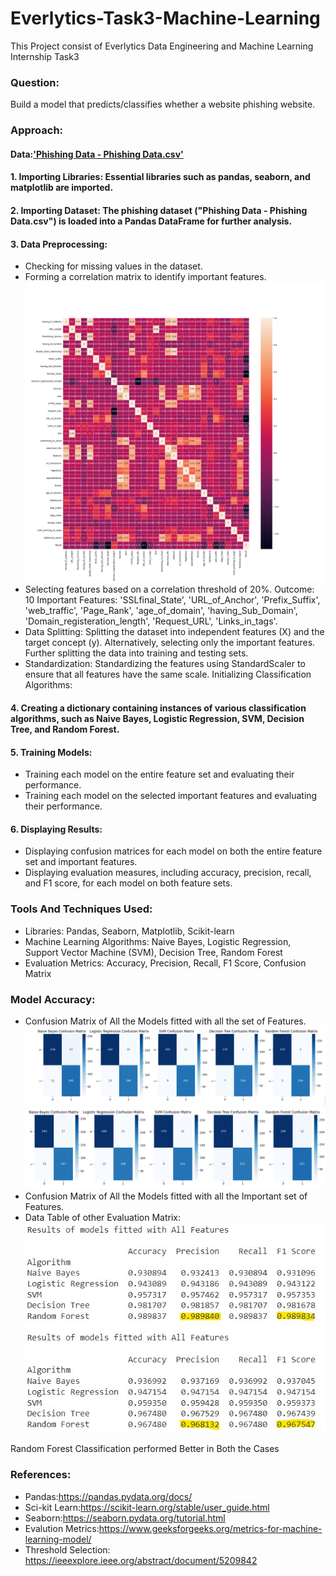 # Everlytics-Task3-Machine-Learning
 This Project consist of Everlytics Data Engineering and Machine Learning Internship Task3
 ### Question:
Build a model that predicts/classifies whether a website phishing website.

### Approach:
#### Data:<a href="https://drive.google.com/file/d/1Kx_DK6rSzMH0LE3NUVtPDE7I7Vr31jAE/view?usp=sharing">'Phishing Data - Phishing Data.csv'<a/>

#### 1. Importing Libraries: Essential libraries such as pandas, seaborn, and matplotlib are imported.

#### 2. Importing Dataset: The phishing dataset ("Phishing Data - Phishing Data.csv") is loaded into a Pandas DataFrame for further analysis.

#### 3. Data Preprocessing:
* Checking for missing values in the dataset.
* Forming a correlation matrix to identify important features.
  ![Correlation Matrix](https://github.com/mehtashreyans3602/Everlytics-Task3-Machine-Learning/raw/main/CorrelationMatrix.png)
* Selecting features based on a correlation threshold of 20%.
  Outcome: 10 Important Features: 'SSLfinal_State', 'URL_of_Anchor', 'Prefix_Suffix', 'web_traffic', 'Page_Rank', 'age_of_domain', 'having_Sub_Domain', 'Domain_registeration_length', 'Request_URL', 'Links_in_tags'.
* Data Splitting:
Splitting the dataset into independent features (X) and the target concept (y).
Alternatively, selecting only the important features.
Further splitting the data into training and testing sets.
* Standardization:
Standardizing the features using StandardScaler to ensure that all features have the same scale.
Initializing Classification Algorithms:

#### 4. Creating a dictionary containing instances of various classification algorithms, such as Naive Bayes, Logistic Regression, SVM, Decision Tree, and Random Forest.
#### 5. Training Models:

* Training each model on the entire feature set and evaluating their performance.
* Training each model on the selected important features and evaluating their performance.
#### 6. Displaying Results:
* Displaying confusion matrices for each model on both the entire feature set and important features.
* Displaying evaluation measures, including accuracy, precision, recall, and F1 score, for each model on both feature sets.
### Tools And Techniques Used:
* Libraries: Pandas, Seaborn, Matplotlib, Scikit-learn
* Machine Learning Algorithms: Naive Bayes, Logistic Regression, Support Vector Machine (SVM), Decision Tree, Random Forest
* Evaluation Metrics: Accuracy, Precision, Recall, F1 Score, Confusion Matrix
### Model Accuracy:
* Confusion Matrix of All the Models fitted with all the set of Features.
![Confusion Matrix Results](https://github.com/mehtashreyans3602/Everlytics-Task3-Machine-Learning/raw/main/CMresult.jpg)
![Confusion Matrix Results 2](https://github.com/mehtashreyans3602/Everlytics-Task3-Machine-Learning/raw/main/CMresult2.jpg)
* Confusion Matrix of All the Models fitted with all the Important  set of Features.
* Data Table of other Evaluation Matrix:
![Evaluation](https://github.com/mehtashreyans3602/Everlytics-Task3-Machine-Learning/raw/main/Evalution.jpg)

Random Forest Classification performed Better in Both the Cases

### References:
* Pandas:https://pandas.pydata.org/docs/
* Sci-kit Learn:https://scikit-learn.org/stable/user_guide.html
* Seaborn:https://seaborn.pydata.org/tutorial.html
* Evalution Metrics:https://www.geeksforgeeks.org/metrics-for-machine-learning-model/
* Threshold Selection: https://ieeexplore.ieee.org/abstract/document/5209842

